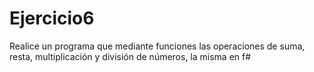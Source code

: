# Ejercicio6
Realice un programa que mediante funciones las operaciones de suma, resta, multiplicación y división de números, la misma en f#
